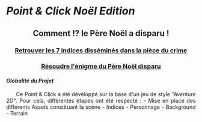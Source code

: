 # *Point & Click Noël Edition*

<h2 align="center">Comment !? le Père Noël a disparu !</h2>

<h3 align="center"><u>Retrouver les 7 indices disséminés dans la pièce du crime</u></h3>
<h3 align="center"><u>Résoudre l'énigme du Père Noël disparu</u></h3>

<div align="justify">
<h4><i>Globalité du Projet</i></h4>
<p>
&nbsp;&nbsp;&nbsp;&nbsp;&nbsp;&nbsp;Ce Point & Click a été développé sur la base d'un jeu de style <i>"Aventure 2D"</i>.
Pour celà, différentes étapes ont été respecté :  
- Mise en place des différents Assets constituant la scène
- Indices
- Personnage
- Background
- Terrain
</p>
</div>

